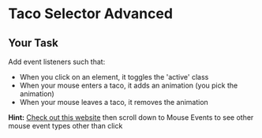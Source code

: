 # Taco Selector Advanced

## Your Task
Add event listeners such that:
- When you click on an element, it toggles the 'active' class
- When your mouse enters a taco, it adds an animation (you pick the animation)
- When your mouse leaves a taco, it removes the animation

**Hint:** [Check out this website](https://developer.mozilla.org/en-US/docs/Web/Events) then scroll down to Mouse Events to see other mouse event types other than click